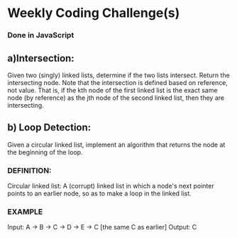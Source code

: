 # Weekly Coding Challenge(s)
### Done in JavaScript    
    
## a)Intersection: 
Given two (singly) linked lists, determine if the two lists intersect. Return the intersecting node. Note that the intersection is defined based on reference, not value. That is, if the kth node of the first linked list is the exact same node (by reference) as the jth node of the second linked list, then they are intersecting.

## b) Loop Detection: 
Given a circular linked list, implement an algorithm that returns the node at the beginning of the loop.
### DEFINITION:
Circular linked list: A (corrupt) linked list in which a node's next pointer points to an earlier node, so as to make a loop in the linked list.
### EXAMPLE
Input: A -> B -> C -> D -> E -> C [the same C as earlier]
Output: C
